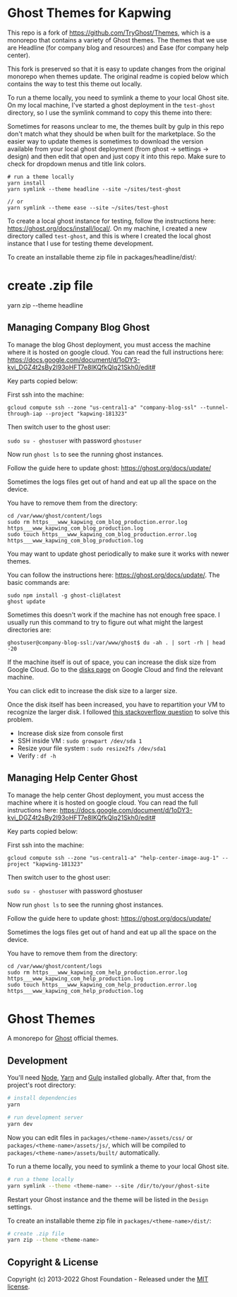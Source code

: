 # Ghost Themes for Kapwing

This repo is a fork of https://github.com/TryGhost/Themes, which is a monorepo that contains a variety of Ghost themes. The themes that we use are Headline (for company blog and resources) and Ease (for company help center).

This fork is preserved so that it is easy to update changes from the original monorepo when themes update. The original readme is copied below which contains the way to test this theme out locally.

To run a theme locally, you need to symlink a theme to your local Ghost site. On my local machine, I've started a ghost deployment in the `test-ghost` directory, so I use the symlink command to copy this theme into there:

Sometimes for reasons unclear to me, the themes built by gulp in this repo don't match what they should be when built for the marketplace. So the easier way to update themes is sometimes to download the version available from your local ghost deployment (from ghost -> settings -> design) and then edit that open and just copy it into this repo. Make sure to check for dropdown menus and title link colors.

```
# run a theme locally
yarn install
yarn symlink --theme headline --site ~/sites/test-ghost

// or
yarn symlink --theme ease --site ~/sites/test-ghost
```

To create a local ghost instance for testing, follow the instructions here: https://ghost.org/docs/install/local/. On my machine, I created a new directory called `test-ghost`, and this is where I created the local ghost instance that I use for testing theme development.

To create an installable theme zip file in packages/headline/dist/:

# create .zip file

yarn zip --theme headline

## Managing Company Blog Ghost

To manage the blog Ghost deployment, you must access the machine where it is hosted on google cloud. You can read the full instructions here: https://docs.google.com/document/d/1oDY3-kvi_DGZ4t2sBy2I93oHFT7e8IKQfkQlq21Skh0/edit#

Key parts copied below:

First ssh into the machine:

`gcloud compute ssh --zone "us-central1-a" "company-blog-ssl" --tunnel-through-iap --project "kapwing-181323"`

Then switch user to the ghost user:

`sudo su - ghostuser` with password `ghostuser`

Now run `ghost ls` to see the running ghost instances.

Follow the guide here to update ghost: https://ghost.org/docs/update/

Sometimes the logs files get out of hand and eat up all the space on the device.

You have to remove them from the directory:

```
cd /var/www/ghost/content/logs
sudo rm https___www_kapwing_com_blog_production.error.log  https___www_kapwing_com_blog_production.log
sudo touch https___www_kapwing_com_blog_production.error.log  https___www_kapwing_com_blog_production.log
```

You may want to update ghost periodically to make sure it works with newer themes.

You can follow the instructions here: https://ghost.org/docs/update/. The basic commands are:

```
sudo npm install -g ghost-cli@latest
ghost update
```

Sometimes this doesn't work if the machine has not enough free space. I usually run this command to try to figure out what might the largest directories are:

`ghostuser@company-blog-ssl:/var/www/ghost$ du -ah . | sort -rh | head -20`

If the machine itself is out of space, you can increase the disk size from Google Cloud. Go to the [disks page](https://console.cloud.google.com/compute/disks?project=kapwing-181323) on Google Cloud and find the relevant machine.

You can click edit to increase the disk size to a larger size.

Once the disk itself has been increased, you have to repartition your VM to recognize the larger disk. I followed [this stackoverflow question](https://stackoverflow.com/questions/43747789/resizing-dev-sda1-google-cloud) to solve this problem.

- Increase disk size from console first
- SSH inside VM : `sudo growpart /dev/sda 1`
- Resize your file system : `sudo resize2fs /dev/sda1`
- Verify : `df -h`

## Managing Help Center Ghost

To manage the help center Ghost deployment, you must access the machine where it is hosted on google cloud. You can read the full instructions here: https://docs.google.com/document/d/1oDY3-kvi_DGZ4t2sBy2I93oHFT7e8IKQfkQlq21Skh0/edit#

Key parts copied below:

First ssh into the machine:

`gcloud compute ssh --zone "us-central1-a" "help-center-image-aug-1" --project "kapwing-181323"`

Then switch user to the ghost user:

`sudo su - ghostuser` with password ghostuser

Now run `ghost ls` to see the running ghost instances.

Follow the guide here to update ghost: https://ghost.org/docs/update/

Sometimes the logs files get out of hand and eat up all the space on the device.

You have to remove them from the directory:

```
cd /var/www/ghost/content/logs
sudo rm https___www_kapwing_com_help_production.error.log  https___www_kapwing_com_help_production.log
sudo touch https___www_kapwing_com_help_production.error.log  https___www_kapwing_com_help_production.log
```

# Ghost Themes

A monorepo for [Ghost](https://github.com/TryGhost/Ghost) official themes.

## Development

You'll need [Node](https://nodejs.org/), [Yarn](https://yarnpkg.com/) and [Gulp](https://gulpjs.com) installed globally. After that, from the project's root directory:

```bash
# install dependencies
yarn

# run development server
yarn dev
```

Now you can edit files in `packages/<theme-name>/assets/css/` or `packages/<theme-name>/assets/js/`, which will be compiled to `packages/<theme-name>/assets/built/` automatically.

To run a theme locally, you need to symlink a theme to your local Ghost site.

```bash
# run a theme locally
yarn symlink --theme <theme-name> --site /dir/to/your/ghost-site
```

Restart your Ghost instance and the theme will be listed in the `Design` settings.

To create an installable theme zip file in `packages/<theme-name>/dist/`:

```bash
# create .zip file
yarn zip --theme <theme-name>
```

## Copyright & License

Copyright (c) 2013-2022 Ghost Foundation - Released under the [MIT license](LICENSE).
